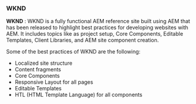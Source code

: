### WKND 

**WKND** : WKND is a fully functional AEM reference site built using AEM that has been released to highlight best practices for developing websites with AEM. It includes topics like as project setup, Core Components, Editable Templates, Client Libraries, and AEM site component creation.


Some of the best practices of WKND are the following: 

- Localized site structure
- Content fragments
- Core Components
- Responsive Layout for all pages
- Editable Templates
- HTL (HTML Template Language) for all components
